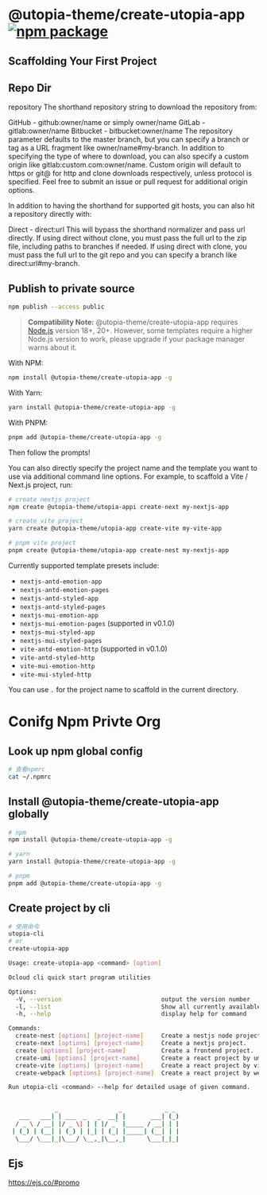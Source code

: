 # @utopia-theme/create-utopia-app <a href="https://npmjs.com/package/@utopia-theme/create-utopia-app"><img src="https://img.shields.io/npm/v/@utopia-theme/create-utopia-app" alt="npm package"></a>

## Scaffolding Your First Project

## Repo Dir
repository
The shorthand repository string to download the repository from:

GitHub - github:owner/name or simply owner/name
GitLab - gitlab:owner/name
Bitbucket - bitbucket:owner/name
The repository parameter defaults to the master branch, but you can specify a branch or tag as a URL fragment like owner/name#my-branch. In addition to specifying the type of where to download, you can also specify a custom origin like gitlab:custom.com:owner/name. Custom origin will default to https or git@ for http and clone downloads respectively, unless protocol is specified. Feel free to submit an issue or pull request for additional origin options.

In addition to having the shorthand for supported git hosts, you can also hit a repository directly with:

Direct - direct:url
This will bypass the shorthand normalizer and pass url directly. If using direct without clone, you must pass the full url to the zip file, including paths to branches if needed. If using direct with clone, you must pass the full url to the git repo and you can specify a branch like direct:url#my-branch.

## Publish to private source
```bash
npm publish --access public
```

> **Compatibility Note:**
> @utopia-theme/create-utopia-app requires [Node.js](https://nodejs.org/en/) version 18+, 20+. However, some templates require a higher Node.js version to work, please upgrade if your package manager warns about it.

With NPM:

```bash
npm install @utopia-theme/create-utopia-app -g
```

With Yarn:

```bash
yarn install @utopia-theme/create-utopia-app -g
```

With PNPM:

```bash
pnpm add @utopia-theme/create-utopia-app -g
```

Then follow the prompts!

You can also directly specify the project name and the template you want to use via additional command line options. For example, to scaffold a Vite / Next.js project, run:

```bash
# create nextjs project
npm create @utopia-theme/utopia-appi create-next my-nextjs-app

# create vite project
yarn create @utopia-theme/utopia-app create-vite my-vite-app

# pnpm vite project
pnpm create @utopia-theme/utopia-app create-nest my-nextjs-app

```

Currently supported template presets include:

- `nextjs-antd-emotion-app`
- `nextjs-antd-emotion-pages`
- `nextjs-antd-styled-app`
- `nextjs-antd-styled-pages`
- `nextjs-mui-emotion-app`
- `nextjs-mui-emotion-pages` (supported in v0.1.0)
- `nextjs-mui-styled-app`
- `nextjs-mui-styled-pages`
- `vite-antd-emotion-http` (supported in v0.1.0)
- `vite-antd-styled-http`
- `vite-mui-emotion-http`
- `vite-mui-styled-http`

You can use `.` for the project name to scaffold in the current directory.

# Conifg Npm Privte Org

## Look up npm global config
```bash
# 查看npmrc
cat ~/.npmrc 
```

## Install @utopia-theme/create-utopia-app globally
```bash
# npm
npm install @utopia-theme/create-utopia-app -g

# yarn
yarn install @utopia-theme/create-utopia-app -g

# pnpm
pnpm add @utopia-theme/create-utopia-app -g
```

## Create project by cli
```bash
# 使用命令
utopia-cli
# or
create-utopia-app
```

```bash
Usage: create-utopia-app <command> [option]

Ocloud cli quick start program utilities

Options:
  -V, --version                            output the version number
  -l, --list                               Show all currently available templates.
  -h, --help                               display help for command

Commands:
  create-nest [options] [project-name]     Create a nestjs node project.
  create-next [options] [project-name]     Create a nextjs project.
  create [options] [project-name]          Create a frontend project.
  create-umi [options] [project-name]      Create a react project by umi.
  create-vite [options] [project-name]     Create a react project by vite.
  create-webpack [options] [project-name]  Create a react project by webpack.

Run utopia-cli <command> --help for detailed usage of given command.
      

             _                 _            _ _ 
   ___   ___| | ___  _   _  __| |       ___| (_)
  / _ \ / __| |/ _ \| | | |/ _` |_____ / __| | |
 | (_) | (__| | (_) | |_| | (_| |_____| (__| | |
  \___/ \___|_|\___/ \__,_|\__,_|      \___|_|_|
```

## Ejs
https://ejs.co/#promo
